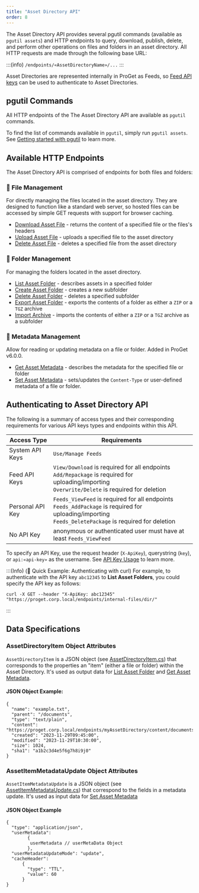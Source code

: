 ```yaml
---
title: "Asset Directory API"
order: 8
---
```


The Asset Directory API provides several pgutil commands (available as `pgutil assets`) and HTTP endpoints to query, download, publish, delete, and perform other operations on files and folders in an asset directory. All HTTP requests are made through the following base URL:

:::(info)
 `/endpoints/«AssetDirectoryName»/...`
:::

Asset Directories are represented internally in ProGet as Feeds, so [Feed API keys](/docs/proget/administration-security#api-keys) can be used to authenticate to Asset Directories.

## pgutil Commands

All HTTP endpoints of the The Asset Directory API are available as `pgutil` commands. 

To find the list of commands available in `pgutil`, simply run `pgutil assets`. See [Getting started with pgutil](/docs/proget/reference-api/proget-pgutil) to learn more.

## Available HTTP Endpoints

The Asset Directory API is comprised of endpoints for both files and folders:

<h3 id="file-endpoints">📄 File Management</h3>

For directly managing the files located in the asset directory. They are designed to function like a standard web server, so hosted files can be accessed by simple GET requests with support for browser caching. 

* [Download Asset File](/docs/proget/reference-api/proget-api-assets/file-endpoints/proget-api-assets-files-download) - returns the content of a specified file or the files's headers
* [Upload Asset File](/docs/proget/reference-api/proget-api-assets/file-endpoints/proget-api-assets-files-upload) - uploads a specified file to the asset directory
* [Delete Asset File](/docs/proget/reference-api/proget-api-assets/file-endpoints/proget-api-assets-files-delete) - deletes a specified file from the asset directory

<h3 id="folder-endpoints">📁 Folder Management</h3>

For managing the folders located in the asset directory.

* [List Asset Folder](/docs/proget/reference-api/proget-api-assets/folder-endpoints/proget-api-assets-folders-list) - describes assets in a specified folder
* [Create Asset Folder](/docs/proget/reference-api/proget-api-assets/folder-endpoints/proget-api-assets-folders-create) - creates a new subfolder
* [Delete Asset Folder](/docs/proget/reference-api/proget-api-assets/folder-endpoints/proget-api-assets-folders-delete) - deletes a specified subfolder
* [Export Asset Folder](/docs/proget/reference-api/proget-api-assets/folder-endpoints/proget-api-assets-folders-export) - exports the contents of a folder as either a `ZIP` or a `TGZ` archive
* [Import Archive](/docs/proget/reference-api/proget-api-assets/folder-endpoints/proget-api-assets-folders-import) - imports the contents of either a `ZIP` or a `TGZ` archive as a subfolder

<h3 id="metadata-endpoints">🔖 Metadata Management</h3>

Allow for reading or updating metadata on a file or folder. Added in ProGet v6.0.0.

* [Get Asset Metadata](/docs/proget/reference-api/proget-api-assets/metadata-endpoints/proget-api-assets-metadata-get) - describes the metadata for the specified file or folder
* [Set Asset Metadata](/docs/proget/reference-api/proget-api-assets/metadata-endpoints/proget-api-assets-metadata-set) - sets/updates the `Content-Type` or user-defined metadata of a file or folder.

<h2 id="authentication">Authenticating to Asset Directory API</h2>

The following is a summary of access types and their corresponding requirements for various API keys types and endpoints within this API.

| Access Type | Requirements |
| --- | --- |
| System API Keys | `Use/Manage Feeds`  
| Feed API Keys | `View/Download` is required for all endpoints<br/>`Add/Repackage` is required for uploading/importing<br/>`Overwrite/Delete` is required for deletion
| Personal API Key | `Feeds_ViewFeed` is required for all endpoints<br/>`Feeds_AddPackage` is required for uploading/importing<br/>`Feeds_DeletePackage` is required for deletion
| No API Key | anonymous or authenticated user must have at least `Feeds_ViewFeed`

To specify an API Key, use the request header (`X-ApiKey`), querystring (`key`), or `api:«api-key»` as the username. See [API Key Usage](/docs/proget/reference-api/proget-apikeys#using-api-keys) to learn more.

:::(Info) (🚀 Quick Example: Authenticating with curl)
For example, to authenticate with the API key `abc12345` to **List Asset Folders**, you could specify the API key as follows:
````
curl -X GET --header "X-ApiKey: abc12345" "https://proget.corp.local/endpoints/internal-files/dir/"
````
:::

<h2 id="data-specifications">Data Specifications</h2>

<h3 id="item-data">AssetDirectoryItem Object Attributes</h3>

`AssetDirectoryItem` is a JSON object (see [AssetDirectoryItem.cs](https://github.com/Inedo/pgutil/blob/thousand/Inedo.ProGet/AssetDirectories/AssetDirectoryItem.cs)) that corresponds to the properties an "item" (either a file or folder) within the Asset Directory. It's used as output data for [List Asset Folder](/docs/proget/reference-api/proget-api-assets/folder-endpoints/proget-api-assets-folders-list) and [Get Asset Metadata](/docs/proget/reference-api/proget-api-assets/metadata-endpoints/proget-api-assets-metadata-get).

#### JSON Object Example:

```
{
  "name": "example.txt",
  "parent": "/documents",
  "type": "text/plain",
  "content": "https://proget.corp.local/endpoints/myAssetDirectory/content/documents/example.txt",
  "created": "2023-11-29T09:45:00",
  "modified": "2023-11-29T10:30:00",
  "size": 1024,
  "sha1": "a1b2c3d4e5f6g7h8i9j0"
}
```

<h3 id="metadata-update">AssetItemMetadataUpdate Object Attributes</h3>

`AssetItemMetadataUpdate` is a JSON object (see [AssetItemMetadataUpdate.cs](https://github.com/Inedo/pgutil/blob/thousand/Inedo.ProGet/AssetDirectories/AssetItemMetadataUpdate.cs)) that correspond to the fields in a metadata update. It's used as input data for [Set Asset Metadata](/docs/proget/reference-api/proget-api-assets/metadata-endpoints/proget-api-assets-metadata-set) 

#### JSON Object Example

```
{
  "type": "application/json",
  "userMetadata": 
        {
         userMetadata // userMetaData Object
        },
  "userMetadataUpdateMode": "update",
  "cacheHeader": 
      {
        "type": "TTL",
        "value": 60
      }
}
```